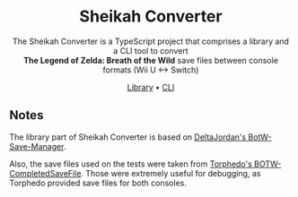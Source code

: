 <div align="center">

# Sheikah Converter

The Sheikah Converter is a TypeScript project that comprises a library and a CLI tool to convert<br />
**The Legend of Zelda: Breath of the Wild** save files between console formats (Wii U <-> Switch)

[Library](https://github.com/ametis70/sheikah-converter/tree/main/packages/lib#readme) •
[CLI](https://github.com/ametis70/sheikah-converter/tree/main/packages/cli#readme)

</div>

## Notes

The library part of Sheikah Converter is based on [DeltaJordan's BotW-Save-Manager](https://github.com/DeltaJordan/BotW-Save-Manager).

Also, the save files used on the tests were taken from [Torphedo's BOTW-CompletedSaveFile](https://github.com/Torphedo/BOTW-CompletedSaveFile). Those were extremely useful for debugging, as Torphedo provided save files for both consoles.
